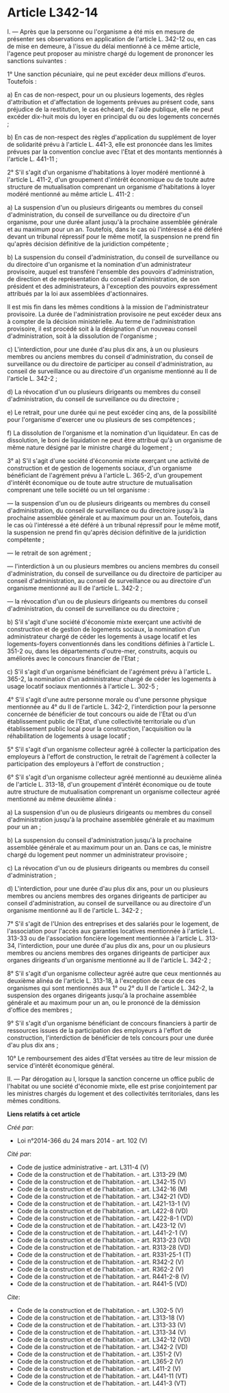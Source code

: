 # Article L342-14

I. ― Après que la personne ou l'organisme a été mis en mesure de présenter ses observations en application de l'article L.
342-12 ou, en cas de mise en demeure, à l'issue du délai mentionné à ce même article, l'agence peut proposer au ministre
chargé du logement de prononcer les sanctions suivantes : 

1° Une sanction pécuniaire, qui ne peut excéder deux millions d'euros. Toutefois : 

a) En cas de non-respect, pour un ou plusieurs logements, des règles d'attribution et d'affectation de logements prévues au
présent code, sans préjudice de la restitution, le cas échéant, de l'aide publique, elle ne peut excéder dix-huit mois du
loyer en principal du ou des logements concernés ; 

b) En cas de non-respect des règles d'application du supplément de loyer de solidarité prévu à l'article L. 441-3, elle est
prononcée dans les limites prévues par la convention conclue avec l'Etat et des montants mentionnés à l'article L. 441-11 ; 

2° S'il s'agit d'un organisme d'habitations à loyer modéré mentionné à l'article L. 411-2, d'un groupement d'intérêt
économique ou de toute autre structure de mutualisation comprenant un organisme d'habitations à loyer modéré mentionné au
même article L. 411-2 : 

a) La suspension d'un ou plusieurs dirigeants ou membres du conseil d'administration, du conseil de surveillance ou du
directoire d'un organisme, pour une durée allant jusqu'à la prochaine assemblée générale et au maximum pour un an. Toutefois,
dans le cas où l'intéressé a été déféré devant un tribunal répressif pour le même motif, la suspension ne prend fin qu'après
décision définitive de la juridiction compétente ; 

b) La suspension du conseil d'administration, du conseil de surveillance ou du directoire d'un organisme et la nomination
d'un administrateur provisoire, auquel est transféré l'ensemble des pouvoirs d'administration, de direction et de
représentation du conseil d'administration, de son président et des administrateurs, à l'exception des pouvoirs expressément
attribués par la loi aux assemblées d'actionnaires. 

Il est mis fin dans les mêmes conditions à la mission de l'administrateur provisoire. La durée de l'administration provisoire
ne peut excéder deux ans à compter de la décision ministérielle. Au terme de l'administration provisoire, il est procédé soit
à la désignation d'un nouveau conseil d'administration, soit à la dissolution de l'organisme ; 

c) L'interdiction, pour une durée d'au plus dix ans, à un ou plusieurs membres ou anciens membres du conseil
d'administration, du conseil de surveillance ou du directoire de participer au conseil d'administration, au conseil de
surveillance ou au directoire d'un organisme mentionné au II de l'article L. 342-2 ; 

d) La révocation d'un ou plusieurs dirigeants ou membres du conseil d'administration, du conseil de surveillance ou du
directoire ; 

e) Le retrait, pour une durée qui ne peut excéder cinq ans, de la possibilité pour l'organisme d'exercer une ou plusieurs de
ses compétences ; 

f) La dissolution de l'organisme et la nomination d'un liquidateur. En cas de dissolution, le boni de liquidation ne peut
être attribué qu'à un organisme de même nature désigné par le ministre chargé du logement ; 

3° a) S'il s'agit d'une société d'économie mixte exerçant une activité de construction et de gestion de logements sociaux,
d'un organisme bénéficiant de l'agrément prévu à l'article L. 365-2, d'un groupement d'intérêt économique ou de toute autre
structure de mutualisation comprenant une telle société ou un tel organisme : 

― la suspension d'un ou de plusieurs dirigeants ou membres du conseil d'administration, du conseil de surveillance ou du
directoire jusqu'à la prochaine assemblée générale et au maximum pour un an. Toutefois, dans le cas où l'intéressé a été
déféré à un tribunal répressif pour le même motif, la suspension ne prend fin qu'après décision définitive de la juridiction
compétente ; 

― le retrait de son agrément ; 

― l'interdiction à un ou plusieurs membres ou anciens membres du conseil d'administration, du conseil de surveillance ou du
directoire de participer au conseil d'administration, au conseil de surveillance ou au directoire d'un organisme mentionné au
II de l'article L. 342-2 ; 

― la révocation d'un ou de plusieurs dirigeants ou membres du conseil d'administration, du conseil de surveillance ou du
directoire ; 

b) S'il s'agit d'une société d'économie mixte exerçant une activité de construction et de gestion de logements sociaux, la
nomination d'un administrateur chargé de céder les logements à usage locatif et les logements-foyers conventionnés dans les
conditions définies à l'article L. 351-2 ou, dans les départements d'outre-mer, construits, acquis ou améliorés avec le
concours financier de l'Etat ; 

c) S'il s'agit d'un organisme bénéficiant de l'agrément prévu à l'article L. 365-2, la nomination d'un administrateur chargé
de céder les logements à usage locatif sociaux mentionnés à l'article L. 302-5 ; 

4° S'il s'agit d'une autre personne morale ou d'une personne physique mentionnée au 4° du II de l'article L. 342-2,
l'interdiction pour la personne concernée de bénéficier de tout concours ou aide de l'Etat ou d'un établissement public de
l'Etat, d'une collectivité territoriale ou d'un établissement public local pour la construction, l'acquisition ou la
réhabilitation de logements à usage locatif ; 

5° S'il s'agit d'un organisme collecteur agréé à collecter la participation des employeurs à l'effort de construction, le
retrait de l'agrément à collecter la participation des employeurs à l'effort de construction ; 

6° S'il s'agit d'un organisme collecteur agréé mentionné au deuxième alinéa de l'article L. 313-18, d'un groupement d'intérêt
économique ou de toute autre structure de mutualisation comprenant un organisme collecteur agréé mentionné au même deuxième
alinéa : 

a) La suspension d'un ou de plusieurs dirigeants ou membres du conseil d'administration jusqu'à la prochaine assemblée
générale et au maximum pour un an ; 

b) La suspension du conseil d'administration jusqu'à la prochaine assemblée générale et au maximum pour un an. Dans ce cas,
le ministre chargé du logement peut nommer un administrateur provisoire ; 

c) La révocation d'un ou de plusieurs dirigeants ou membres du conseil d'administration ; 

d) L'interdiction, pour une durée d'au plus dix ans, pour un ou plusieurs membres ou anciens membres des organes dirigeants
de participer au conseil d'administration, au conseil de surveillance ou au directoire d'un organisme mentionné au II de
l'article L. 342-2 ; 

7° S'il s'agit de l'Union des entreprises et des salariés pour le logement, de l'association pour l'accès aux garanties
locatives mentionnée à l'article L. 313-33 ou de l'association foncière logement mentionnée à l'article L. 313-34,
l'interdiction, pour une durée d'au plus dix ans, pour un ou plusieurs membres ou anciens membres des organes dirigeants de
participer aux organes dirigeants d'un organisme mentionné au II de l'article L. 342-2 ; 

8° S'il s'agit d'un organisme collecteur agréé autre que ceux mentionnés au deuxième alinéa de l'article L. 313-18, à
l'exception de ceux de ces organismes qui sont mentionnés aux 1° ou 2° du II de l'article L. 342-2, la suspension des organes
dirigeants jusqu'à la prochaine assemblée générale et au maximum pour un an, ou le prononcé de la démission d'office des
membres ; 

9° S'il s'agit d'un organisme bénéficiant de concours financiers à partir de ressources issues de la participation des
employeurs à l'effort de construction, l'interdiction de bénéficier de tels concours pour une durée d'au plus dix ans ; 

10° Le remboursement des aides d'Etat versées au titre de leur mission de service d'intérêt économique général. 

II. ― Par dérogation au I, lorsque la sanction concerne un office public de l'habitat ou une société d'économie mixte, elle
est prise conjointement par les ministres chargés du logement et des collectivités territoriales, dans les mêmes conditions.

**Liens relatifs à cet article**

_Créé par_:

  - Loi n°2014-366 du 24 mars 2014 - art. 102 (V)

_Cité par_:

  - Code de justice administrative - art. L311-4 (V)
  - Code de la construction et de l'habitation. - art. L313-29 (M)
  - Code de la construction et de l'habitation. - art. L342-15 (V)
  - Code de la construction et de l'habitation. - art. L342-16 (M)
  - Code de la construction et de l'habitation. - art. L342-21 (VD)
  - Code de la construction et de l'habitation. - art. L421-13-1 (V)
  - Code de la construction et de l'habitation. - art. L422-8 (VD)
  - Code de la construction et de l'habitation. - art. L422-8-1 (VD)
  - Code de la construction et de l'habitation. - art. L423-12 (V)
  - Code de la construction et de l'habitation. - art. L441-2-1 (V)
  - Code de la construction et de l'habitation. - art. R313-23 (VD)
  - Code de la construction et de l'habitation. - art. R313-28 (VD)
  - Code de la construction et de l'habitation. - art. R331-25-1 (T)
  - Code de la construction et de l'habitation. - art. R342-2 (V)
  - Code de la construction et de l'habitation. - art. R362-2 (V)
  - Code de la construction et de l'habitation. - art. R441-2-8 (V)
  - Code de la construction et de l'habitation. - art. R441-5 (VD)

_Cite_:

  - Code de la construction et de l'habitation. - art. L302-5 (V)
  - Code de la construction et de l'habitation. - art. L313-18 (V)
  - Code de la construction et de l'habitation. - art. L313-33 (V)
  - Code de la construction et de l'habitation. - art. L313-34 (V)
  - Code de la construction et de l'habitation. - art. L342-12 (VD)
  - Code de la construction et de l'habitation. - art. L342-2 (VD)
  - Code de la construction et de l'habitation. - art. L351-2 (V)
  - Code de la construction et de l'habitation. - art. L365-2 (V)
  - Code de la construction et de l'habitation. - art. L411-2 (V)
  - Code de la construction et de l'habitation. - art. L441-11 (VT)
  - Code de la construction et de l'habitation. - art. L441-3 (VT)
